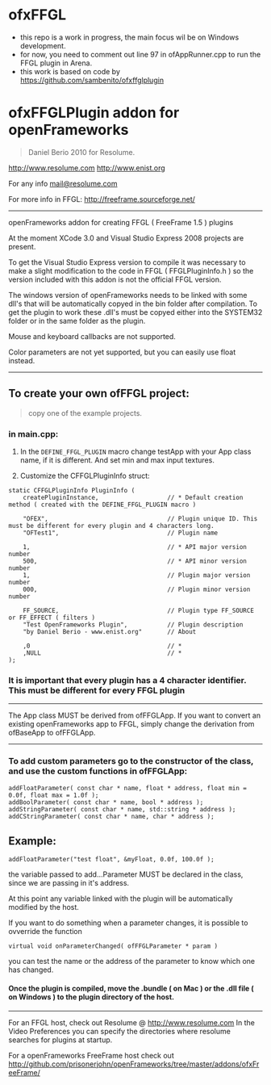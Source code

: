 # ofxFFGL
- this repo is a work in progress, the main focus wil be on Windows development.
- for now, you need to comment out line 97 in ofAppRunner.cpp to run the FFGL plugin in Arena.
- this work is based on code by https://github.com/sambenito/ofxffglplugin

# ofxFFGLPlugin addon for openFrameworks
> Daniel Berio 2010
> for Resolume.

<http://www.resolume.com>
<http://www.enist.org>

For any info
mail@resolume.com


For more info in FFGL:
<http://freeframe.sourceforge.net/>


------------------------------------------------------------------------------------------------


openFrameworks addon for creating FFGL ( FreeFrame 1.5 ) plugins

At the moment XCode 3.0 and Visual Studio Express 2008 projects are present.

To get the Visual Studio Express version to compile it was necessary to make a slight modification to the code in FFGL ( FFGLPluginInfo.h )
so the version included with this addon is not the official FFGL version.

The windows version of openFrameworks needs to be linked with some dll's that will be automatically copyed in the bin folder after compilation.
To get the plugin to work these .dll's must be copyed either into the SYSTEM32 folder or in the same folder as the plugin.


Mouse and keyboard callbacks are not supported.

Color parameters are not yet supported, but you can easily use float instead.


------------------------------------------------------------------------------------------------

## To create your own ofFFGL project:
> copy one of the example projects.

### in main.cpp:
1. In the `DEFINE_FFGL_PLUGIN` macro 
	change testApp with your App class name, if it is different.
	And set min and max input textures.
	
2. Customize the CFFGLPluginInfo struct:

```
static CFFGLPluginInfo PluginInfo (
	createPluginInstance,					// * Default creation method ( created with the DEFINE_FFGL_PLUGIN macro )
	
	"OFEX",									// Plugin unique ID. This must be different for every plugin and 4 characters long.
	"OFTest1",								// Plugin name
	
	1,										// * API major version number
	500,									// * API minor version number
	1,										// Plugin major version number
	000,									// Plugin minor version number
	
	FF_SOURCE,								// Plugin type FF_SOURCE or FF_EFFECT ( filters ) 
	"Test OpenFrameworks Plugin",			// Plugin description
	"by Daniel Berio - www.enist.org"		// About
	
	,0										// *
	,NULL									// *
);
```

### It is important that every plugin has a 4 character identifier. This must be different for every FFGL plugin


------------------------------------------------------------------------------------------------


The App class MUST be derived from ofFFGLApp.
If you want to convert an existing openFrameworks app to FFGL, simply change the derivation from ofBaseApp to ofFFGLApp.


------------------------------------------------------------------------------------------------


### To add custom parameters go to the constructor of the class, and use the custom functions in ofFFGLApp:

```
addFloatParameter( const char * name, float * address, float min = 0.0f, float max = 1.0f );
addBoolParameter( const char * name, bool * address );
addStringParameter( const char * name, std::string * address );
addCStringParameter( const char * name, char * address );
```

## Example:
```
addFloatParameter("test float", &myFloat, 0.0f, 100.0f );
```

the variable passed to add…Parameter MUST be declared in the class, since we are passing in it's address.

At this point any variable linked with the plugin will be automatically modified by the host.


If you want to do something when a parameter changes, it is possible to ovverride the function 
```
virtual void onParameterChanged( ofFFGLParameter * param )
```
	
you can test the name or the address of the parameter to know which one has changed.

	

#### Once the plugin is compiled, move the .bundle ( on Mac ) or the .dll file ( on Windows ) to the plugin directory of the host.


-------------------------------------------------------------------------------------------------

For an FFGL host, check out Resolume @ <http://www.resolume.com>
In the Video Preferences you can specify the directories where resolume searches for plugins at startup.

For a openFrameworks FreeFrame host check out 
<http://github.com/prisonerjohn/openFrameworks/tree/master/addons/ofxFreeFrame/>
	
